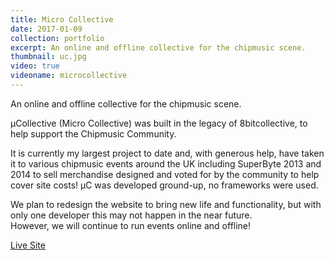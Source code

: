 ```yaml
---
title: Micro Collective
date: 2017-01-09
collection: portfolio
excerpt: An online and offline collective for the chipmusic scene.
thumbnail: uc.jpg
video: true
videoname: microcollective
---
```


<p>
	An online and offline collective for the chipmusic scene.
</p>
<p>
	&micro;Collective (Micro Collective) was built in the legacy of 8bitcollective, to help support the Chipmusic Community.
</p>
<p>
	It is currently my largest project to date and, with generous help, have taken it to various chipmusic events around the UK including SuperByte 2013 and 2014 to sell merchandise designed and voted for by the community to help cover site costs! µC was developed ground-up, no frameworks were used.
</p>
<p>
	We plan to redesign the website to bring new life and functionality, but with only one developer this may not happen in the near future.<br>
	However, we will continue to run events online and offline!
</p>

<a class="pure-button" href="https://ucollective.org/" target="_blank">
    <i class="fa fa-globe fa-lg"></i>
    Live Site
</a>